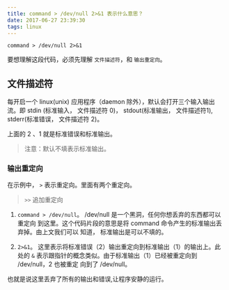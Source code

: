 ```yaml
---
title: command > /dev/null 2>&1 表示什么意思？
date: 2017-06-27 23:39:30
tags: linux
---
```


```
command > /dev/null 2>&1
```

要想理解这段代码，必须先理解 `文件描述符`，和 `输出重定向`。

## 文件描述符

每开启一个 linux(unix) 应用程序（daemon 除外），默认会打开三个输入输出流。即
stdin (标准输入， 文件描述符 0)， stdout(标准输出， 文件描述符1),
stderr(标准错误， 文件描述符 2)。

上面的 2 、1 就是标准错误和标准输出。

> 注意：默认不填表示标准输出。

### 输出重定向

在示例中， `>` 表示重定向。里面有两个重定向。

> `>>` 追加重定向

1. `command > /dev/null`。 /dev/null 是一个黑洞，任何你想丢弃的东西都可以重定向
到这里。这个代码片段的意思是将 command 命令产生的标准输出丢弃掉。由上文我们可以
知道， 标准输出是可以不填的。

2. `2>&1`。 这里表示将标准错误（2）输出重定向到标准输出（1）的输出上。此处的
`&` 表示跟指针的概念类似。由于标准输出（1）已经被重定向到 /dev/null，2 也被重定
向到了 /dev/null。

也就是说这里丢弃了所有的输出和错误,让程序安静的运行。
